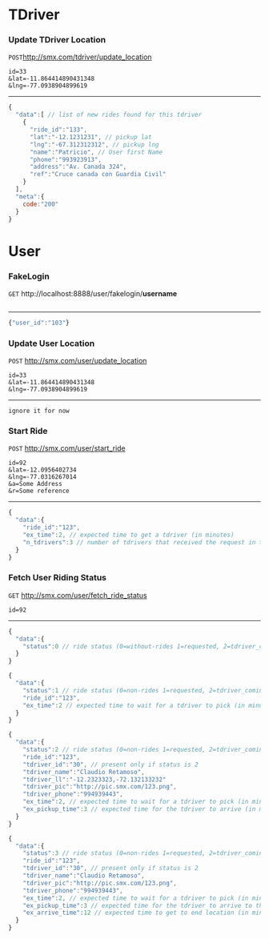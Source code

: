 TDriver
============

### Update TDriver Location

`POST`http://smx.com/tdriver/update_location

``` 
id=33
&lat=-11.864414890431348
&lng=-77.0938904899619
```
---
```js
{
  "data":[ // list of new rides found for this tdriver
    {
      "ride_id":"133",
      "lat":"-12.1231231", // pickup lat
      "lng":"-67.312312312", // pickup lng
      "name":"Patricio", // User first Name
      "phone":"993923913",
      "address":"Av. Canada 324",
      "ref":"Cruce canada con Guardia Civil"
    }
  ],
  "meta":{
    code:"200"
  }
}
```


User 
====

### FakeLogin

`GET` http://localhost:8888/user/fakelogin/__username__
```
```
---
```js
{"user_id":"103"}
```

### Update User Location
`POST` http://smx.com/user/update_location

```
id=33
&lat=-11.864414890431348
&lng=-77.0938904899619
```
---
```
ignore it for now
```


### Start Ride
`POST` http://smx.com/user/start_ride

```
id=92
&lat=-12.0956402734
&lng=-77.0316267014
&a=Some Address
&r=Some reference
```
---

```js
{
  "data":{
    "ride_id":"123",
    "ex_time":2, // expected time to get a tdriver (in minutes)
    "n_tdrivers":3 // number of tdrivers that received the request in the first shot
  }
}
```

### Fetch User Riding Status
`GET` http://smx.com/user/fetch_ride_status


```
id=92
```
---

```js
{
  "data":{
    "status":0 // ride status (0=without-rides 1=requested, 2=tdriver_coming, 3=riding)
  }
}
```
```js
{
  "data":{
    "status":1 // ride status (0=non-rides 1=requested, 2=tdriver_coming, 3=riding)
    "ride_id":"123",
    "ex_time":2 // expected time to wait for a tdriver to pick (in minutes)
  }
}
```
```js
{
  "data":{
    "status":2 // ride status (0=non-rides 1=requested, 2=tdriver_coming, 3=riding)
    "ride_id":"123",
    "tdriver_id":"30", // present only if status is 2
    "tdriver_name":"Claudio Retamoso",
    "tdriver_ll":"-12.2323323,-72.132133232"
    "tdriver_pic":"http://pic.smx.com/123.png",
    "tdriver_phone":"994939443",
    "ex_time":2, // expected time to wait for a tdriver to pick (in minutes)
    "ex_pickup_time":3 // expected time for the tdriver to arrive (in minutes). Present only if status is 2
  }
}
```
```js
{
  "data":{
    "status":3 // ride status (0=non-rides 1=requested, 2=tdriver_coming, 3=riding)
    "ride_id":"123",
    "tdriver_id":"30", // present only if status is 2
    "tdriver_name":"Claudio Retamoso",
    "tdriver_pic":"http://pic.smx.com/123.png",
    "tdriver_phone":"994939443",
    "ex_time":2, // expected time to wait for a tdriver to pick (in minutes)
    "ex_pickup_time":3 // expected time for the tdriver to arrive to the pickup location (in minutes). Present only if status is 2
    "ex_arrive_time":12 // expected time to get to end location (in mins). Present only if status is 3
  }
}
```

